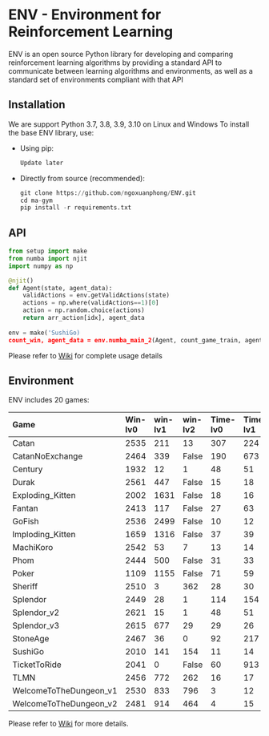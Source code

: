 # ENV - Environment for Reinforcement Learning
ENV is an open source Python library for developing and comparing reinforcement learning algorithms by providing a standard API to communicate between learning algorithms and environments, as well as a standard set of environments compliant with that API
##  Installation
We are support Python 3.7, 3.8, 3.9, 3.10 on Linux and Windows
To install the base ENV library, use:
- Using pip:
    ```python
    Update later
    ```

- Directly from source (recommended):
    ```python
    git clone https://github.com/ngoxuanphong/ENV.git
    cd ma-gym
    pip install -r requirements.txt
    ```

##  API
```python
from setup import make
from numba import njit
import numpy as np

@njit()
def Agent(state, agent_data):
    validActions = env.getValidActions(state)
    actions = np.where(validActions==1)[0]
    action = np.random.choice(actions)
    return arr_action[idx], agent_data
    
env = make('SushiGo)
count_win, agent_data = env.numba_main_2(Agent, count_game_train, agent_data, level)
```

Please refer to [Wiki](https://github.com/ngoxuanphong/ENV/wiki/Using) for complete usage details

##  Environment
ENV includes 20 games:

|Game        |Win-lv0       |win-lv1        |win-lv2        |Time-lv0       |Time-lv1       |Time-lv2       |
|:-----------|:-----------  |:-----------   |:-----------   |:-----------   |:-----------   |:-----------   |
|Catan     |2535| 211| 13      |307| 224| 324|
|CatanNoExchange     |2464| 339| False      |190| 673| False|
|Century     |1932| 12| 1      |48| 51| 52|
|Durak     |2561| 447| False      |15| 18| False|
|Exploding_Kitten     |2002| 1631| False      |18| 16| False|
|Fantan     |2413| 117| False      |27| 63| False|
|GoFish     |2536| 2499| False      |10| 12| False|
|Imploding_Kitten     |1659| 1316| False      |37| 39| False|
|MachiKoro     |2542| 53| 7      |13| 14| 18|
|Phom     |2444| 500| False      |31| 33| False|
|Poker     |1109| 1155| False      |71| 59| False|
|Sheriff     |2510| 3| 362      |28| 30| 33|
|Splendor     |2449| 28| 1      |114| 154| 90|
|Splendor_v2     |2621| 15| 1      |48| 51| 50|
|Splendor_v3     |2615| 677| 29      |29| 26| 36|
|StoneAge     |2467| 36| 0      |92| 217| 133|
|SushiGo     |2010| 141| 154      |11| 14| 14|
|TicketToRide     |2041| 0| False      |60| 913| False|
|TLMN     |2456| 772| 262      |16| 17| 26|
|WelcomeToTheDungeon_v1     |2530| 833| 796      |3| 12| 15|
|WelcomeToTheDungeon_v2     |2481| 914| 464      |4| 15| 14|

Please refer to [Wiki](https://github.com/ngoxuanphong/ENV/wiki/Environments) for more details.
